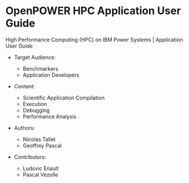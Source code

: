 # OpenPOWER HPC Application User Guide

High Performance Computing (HPC) on IBM Power Systems | Application User Guide

* Target Audience:
    * Benchmarkers
    * Application Developers

* Content:
    * Scientific Application Compilation
    * Execution
    * Debugging
    * Performance Analysis

* Authors:
    * Nicolas Tallet
    * Geoffrey Pascal

* Contributors:
    * Ludovic Enault
    * Pascal Vezolle
